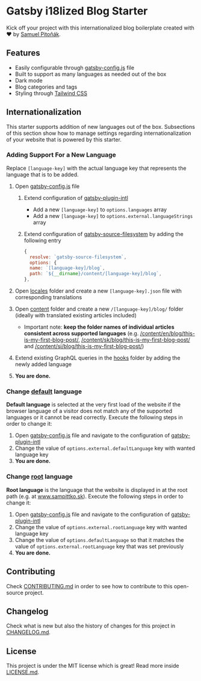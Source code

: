 # Gatsby i18lized Blog Starter

Kick off your project with this internationalized blog boilerplate created with ❤️ by [Samuel Pitoňák](https://twitter.com/sampittko).

## Features

- Easily configurable through [gatsby-config.js](https://github.com/sampittko/sampittko.sk/blob/master/gatsby-config.js) file
- Built to support as many languages as needed out of the box
- Dark mode
- Blog categories and tags
- Styling through [Tailwind CSS](https://tailwindcss.com/)

## Internationalization

This starter supports addition of new languages out of the box. Subsections of this section show how to manage settings regarding internationalization of your website that is powered by this starter.

### Adding Support For a New Language

Replace `[language-key]` with the actual language key that represents the language that is to be added.

1. Open [gatsby-config.js](https://github.com/sampittko/sampittko.sk/blob/master/gatsby-config.js) file
   1. Extend configuration of <u>gatsby-plugin-intl</u>
      - Add a new `[language-key]` to `options.languages` array
      - Add a new `[language-key]` to `options.external.languageStrings` array
      
   2. Extend configuration of <u>gatsby-source-filesystem</u> by adding the following entry

        ```javascript
        {
          resolve: `gatsby-source-filesystem`,
          options: {
          name: `[language-key]/blog`,
          path: `${__dirname}/content/[language-key]/blog`,
        },
        ```

2. Open [locales](https://github.com/sampittko/sampittko.sk/blob/master/src/locales/) folder and create a new `[language-key].json` file with corresponding translations

3. Open [content](https://github.com/sampittko/sampittko.sk/blob/master/content/) folder and create a new `/[language-key]/blog/` folder (ideally with translated existing articles included)

   - Important note: **keep the folder names of individual articles consistent across supported languages** (e.g. <u>/content/en/blog/this-is-my-first-blog-post/</u>, <u>/content/sk/blog/this-is-my-first-blog-post/</u> and <u>/content/si/blog/this-is-my-first-blog-post/</u>)

4. Extend existing GraphQL queries in the [hooks](https://github.com/sampittko/sampittko.sk/blob/master/src/hooks/) folder by adding the newly added language

5. **You are done.**

### Change <u>default</u> language

**Default language** is selected at the very first load of the website if the browser language of a visitor does not match any of the supported languages or it cannot be read correctly. Execute the following steps in order to change it:

1. Open [gatsby-config.js](https://github.com/sampittko/sampittko.sk/blob/master/gatsby-config.js) file and navigate to the configuration of <u>gatsby-plugin-intl</u>
2. Change the value of `options.external.defaultLanguage` key with wanted language key
3. **You are done.**

### Change <u>root</u> language

**Root language** is the language that the website is displayed in at the root path (e.g. at www.sampittko.sk). Execute the following steps in order to change it:

1. Open [gatsby-config.js](https://github.com/sampittko/sampittko.sk/blob/master/gatsby-config.js) file and navigate to the configuration of <u>gatsby-plugin-intl</u>
2. Change the value of `options.external.rootLanguage` key with wanted language key
3. Change the value of `options.defaultLanguage` so that it matches the value of  `options.external.rootLanguage` key that was set previously
4. **You are done.**

## Contributing

Check [CONTRIBUTING.md](https://github.com/sampittko/sampittko.sk/blob/master/CONTRIBUTING.md) in order to see how to contribute to this open-source project.

## Changelog

Check what is new but also the history of changes for this project in [CHANGELOG.md](https://github.com/sampittko/sampittko.sk/blob/master/CHANGELOG.md).

## License

This project is under the MIT license which is great! Read more inside [LICENSE.md](https://github.com/sampittko/sampittko.sk/blob/master/LICENSE.md).
